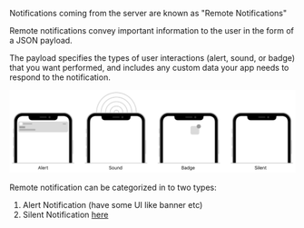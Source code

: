 

Notifications coming from the server are known as "Remote Notifications"

Remote notifications convey important information to the user in the form of a JSON payload. 

The payload specifies the types of user interactions (alert, sound, or badge) that you want performed, and includes any custom data your app needs to respond to the notification.

![Remote notification](../images/remotenotification.png)

Remote notification can be categorized in to two types:
1. Alert Notification (have some UI like banner etc)
2. Silent Notification [here](./SilentNotifications.md)


